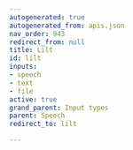 ```yaml
---
autogenerated: true
autogenerated_from: apis.json
nav_order: 943
redirect_from: null
title: Lilt
id: lilt
inputs:
- speech
- text
- file
active: true
grand_parent: Input types
parent: Speech
redirect_to: lilt

---
```


